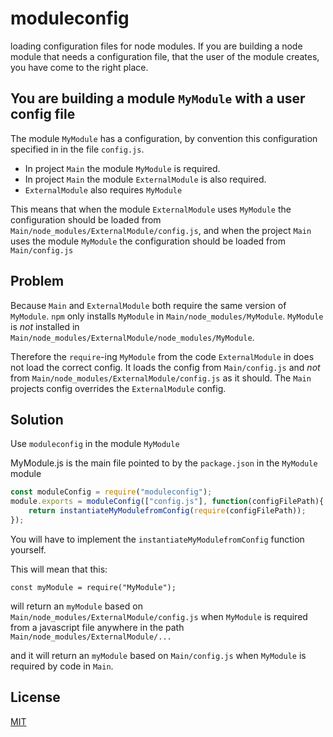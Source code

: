 moduleconfig
============

loading configuration files for node modules. 
If you are building a node module that needs a configuration file, that the user of the module creates, 
you have come to the right place.

You are building a module `MyModule` with a user config file
------------------------------------------------

The module `MyModule` has a configuration, by convention this configuration specified in in the file `config.js`.

- In project `Main` the module `MyModule` is required.
- In project `Main` the module `ExternalModule` is also required.
- `ExternalModule` also requires `MyModule`

This means that when the module `ExternalModule` uses `MyModule` the configuration should be loaded from `Main/node_modules/ExternalModule/config.js`,
and when the project `Main` uses the module `MyModule` the configuration should be loaded from `Main/config.js`

Problem
-------
Because `Main` and `ExternalModule` both require the same version of `MyModule`. 
`npm` only installs `MyModule` in `Main/node_modules/MyModule`.
`MyModule` is *not* installed in `Main/node_modules/ExternalModule/node_modules/MyModule`. 

Therefore the `require`-ing `MyModule` from the code `ExternalModule` in does not load the correct
config. It loads the config from `Main/config.js` and *not* from `Main/node_modules/ExternalModule/config.js` as it should.
The `Main` projects config overrides the `ExternalModule` config.


Solution
----------------------------------------------
Use `moduleconfig` in the module `MyModule`

MyModule.js is the main file pointed to by the `package.json` in the `MyModule` module
```js
const moduleConfig = require("moduleconfig");
module.exports = moduleConfig(["config.js"], function(configFilePath){
	return instantiateMyModulefromConfig(require(configFilePath));
});
```

You will have to implement the `instantiateMyModulefromConfig` function yourself.


This will mean that this:
```
const myModule = require("MyModule");
```

will return an `myModule` based on `Main/node_modules/ExternalModule/config.js` when `MyModule` is required 
from a javascript file anywhere in the path `Main/node_modules/ExternalModule/...`

and it will return an `myModule` based on `Main/config.js` when `MyModule` is required by code in `Main`.


License
-------

[MIT](http://opensource.org/licenses/MIT)
